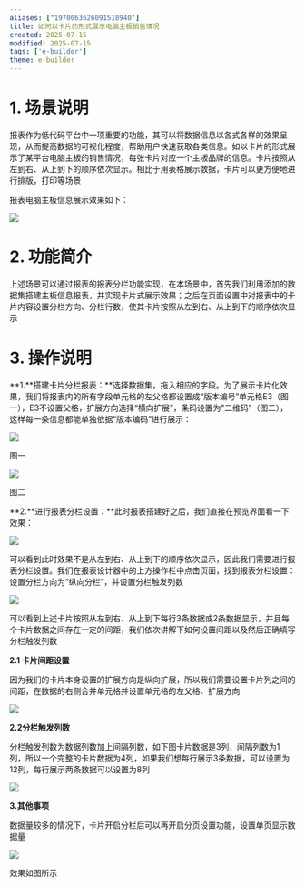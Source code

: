 ```yaml
---
aliases: ["1970063626091518940"]
title: 如何以卡片的形式展示电脑主板销售情况
created: 2025-07-15
modified: 2025-07-15
tags: ['e-builder']
theme: e-builder
---
```


# **1.** **场景说明**

报表作为低代码平台中一项重要的功能，其可以将数据信息以各式各样的效果呈现，从而提高数据的可视化程度，帮助用户快速获取各类信息。如以卡片的形式展示了某平台电脑主板的销售情况，每张卡片对应一个主板品牌的信息。卡片按照从左到右、从上到下的顺序依次显示。相比于用表格展示数据，卡片可以更方便地进行排版，打印等场景

报表电脑主板信息展示效果如下：

![](https://myhelpdoc.oss-cn-heyuan.aliyuncs.com/mdimages/2d789e936514e34d423538cfa1d53a27.jpg)

# **2.** **功能简介**

上述场景可以通过报表的报表分栏功能实现，在本场景中，首先我们利用添加的数据集搭建主板信息报表，并实现卡片式展示效果；之后在页面设置中对报表中的卡片内容设置分栏方向、分栏行数，使其卡片按照从左到右、从上到下的顺序依次显示

# **3. 操作说明**

**1.**搭建卡片分栏报表：**选择数据集，拖入相应的字段。为了展示卡片化效果，我们将报表内的所有字段单元格的左父格都设置成“版本编号”单元格E3（图一），E3不设置父格，扩展方向选择“横向扩展”，条码设置为"二维码"（图二），这样每一条信息都能单独依据“版本编码”进行展示：

![](https://myhelpdoc.oss-cn-heyuan.aliyuncs.com/mdimages/4433246ca1cf7f484a7f9fa100ce0621.jpg)

图一

![](https://myhelpdoc.oss-cn-heyuan.aliyuncs.com/mdimages/6ac592c3b817c16f036f50a98c622621.jpg)

图二

**2.**进行报表分栏设置：**此时报表搭建好之后，我们直接在预览界面看一下效果：

![](https://myhelpdoc.oss-cn-heyuan.aliyuncs.com/mdimages/2765733d31d15d3be1261aa3a7e5265d.jpg)

可以看到此时效果不是从左到右、从上到下的顺序依次显示，因此我们需要进行报表分栏设置。我们在报表设计器中的上方操作栏中点击页面，找到报表分栏设置：设置分栏方向为“纵向分栏”，并设置分栏触发列数

![](https://myhelpdoc.oss-cn-heyuan.aliyuncs.com/mdimages/fc0fde741a655399e74dd6477dc0e09b.jpg)

可以看到上述卡片按照从左到右、从上到下每行3条数据或2条数据显示，并且每个卡片数据之间存在一定的间距，我们依次讲解下如何设置间距以及然后正确填写分栏触发列数

**2.1 卡片间距设置**

因为我们的卡片本身设置的扩展方向是纵向扩展，所以我们需要设置卡片列之间的间距，在数据的右侧合并单元格并设置单元格的左父格、扩展方向

![](https://myhelpdoc.oss-cn-heyuan.aliyuncs.com/mdimages/e2fa7780f10d497929dc455c2ec8c529.jpg)

**2.2分栏触发列数**

分栏触发列数为数据列数加上间隔列数，如下图卡片数据是3列，间隔列数为1列，所以一个完整的卡片数据为4列，如果我们想每行展示3条数据，可以设置为12列，每行展示两条数据可以设置为8列

![](https://myhelpdoc.oss-cn-heyuan.aliyuncs.com/mdimages/5e84d4f78affa94a961fa46bc5ca4de6.jpg)

**3.其他事项**

数据量较多的情况下，卡片开启分栏后可以再开启分页设置功能，设置单页显示数据量

![](https://myhelpdoc.oss-cn-heyuan.aliyuncs.com/mdimages/2a6f83853ff47cd3ac2bf655eda93e4a.jpg)

效果如图所示

